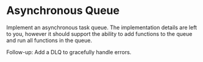 # Asynchronous Queue

Implement an asynchronous task queue. The implementation details are left to you, however it should support
the ability to add functions to the queue and run all functions in the queue.

Follow-up: Add a DLQ to gracefully handle errors.
